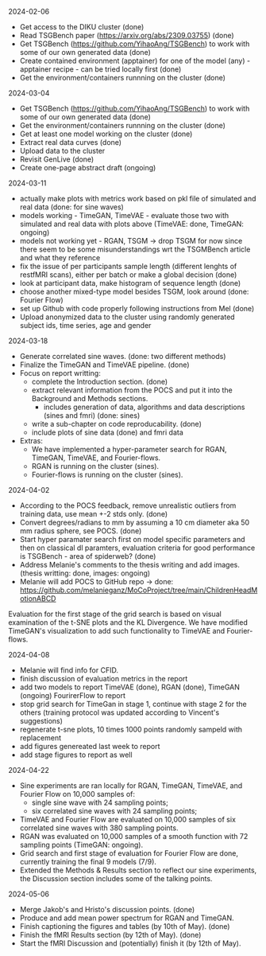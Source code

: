 2024-02-06
- Get access to the DIKU cluster (done)
- Read TSGBench paper (https://arxiv.org/abs/2309.03755) (done)
- Get TSGBench (https://github.com/YihaoAng/TSGBench) to work with some of our own generated data (done)
- Create contained environment (apptainer) for one of the model (any) - apptainer recipe - can be tried locally first (done)
- Get the environment/containers runnning on the cluster (done)

2024-03-04
- Get TSGBench (https://github.com/YihaoAng/TSGBench) to work with some of our own generated data (done)
- Get the environment/containers runnning on the cluster (done)
- Get at least one model working on the cluster (done)
- Extract real data curves (done)
- Upload data to the cluster 
- Revisit GenLive (done)
- Create one-page abstract draft (ongoing)

2024-03-11
- actually make plots with metrics work based on pkl file of simulated and real data (done: for sine waves)
- models working - TimeGAN, TimeVAE - evaluate those two with simulated and real data with plots above (TimeVAE: done, TimeGAN: ongoing)
- models not working yet - RGAN, TSGM -> drop TSGM for now since there seem to be some misunderstandings wrt the TSGMBench article and what they reference
- fix the issue of per participants sample length (different lenghts of restfMRI scans), either per batch or make a global decision (done)
- look at participant data, make histogram of sequence length (done)
- choose another mixed-type model besides TSGM, look around (done: Fourier Flow)
- set up Github with code properly following instructions from Mel (done)
- Upload anonymized data to the cluster using randomly generated subject ids, time series, age and gender 

2024-03-18
- Generate correlated sine waves. (done: two different methods)
- Finalize the TimeGAN and TimeVAE pipeline. (done)
- Focus on report writting:
    - complete the Introduction section. (done)
    - extract relevant information from the POCS and put it into the Background and Methods sections.
        - includes generation of data, algorithms and data descriptions (sines and fmri) (done: sines)
    - write a sub-chapter on code reproducability. (done)
    - include plots of sine data (done) and fmri data
- Extras:
    - We have implemented a hyper-parameter search for RGAN, TimeGAN, TimeVAE, and Fourier-flows.
    - RGAN is running on the cluster (sines).
    - Fourier-flows is running on the cluster (sines).
 
2024-04-02
- According to the POCS feedback, remove unrealistic outliers from training data, use mean +-2 stds only. (done)
- Convert degrees/radians to mm by assuming a 10 cm diameter aka 50 mm radius sphere, see POCS. (done)
- Start hyper paramater search first on model specific parameters and then on classical dl paramters, evaluation criteria for good performance is TSGBench - area of spiderweb? (done)
- Address Melanie's comments to the thesis writing and add images. (thesis writting: done, images: ongoing)
- Melanie will add POCS to GitHub repo -> done: https://github.com/melanieganz/MoCoProject/tree/main/ChildrenHeadMotionABCD

Evaluation for the first stage of the grid search is based on visual examination of the t-SNE plots and the KL Divergence. We have modified TimeGAN's visualization to add such functionality to TimeVAE and Fourier-flows.

2024-04-08
- Melanie will find info for CFID.
- finish discussion of evaluation metrics in the report
- add two models to report TimeVAE (done), RGAN (done), TimeGAN (ongoing) FourirerFlow to report
- stop grid search for TimeGan in stage 1, continue with stage 2 for the others (training protocol was updated according to Vincent's suggestions)
- regenerate t-sne plots, 10 times 1000 points randomly sampeld with replacement
- add figures genereated last week to report
- add stage figures to report as well

2024-04-22
- Sine experiments are ran locally for RGAN, TimeGAN, TimeVAE, and Fourier Flow on 10,000 samples of:
    - single sine wave with 24 sampling points;
    - six correlated sine waves with 24 sampling points;
- TimeVAE and Fourier Flow are evaluated on 10,000 samples of six correlated sine waves with 380 sampling points.
- RGAN was evaluated on 10,000 samples of a smooth function with 72 sampling points (TimeGAN: ongoing).
- Grid search and first stage of evaluation for Fourier Flow are done, currently training the final 9 models (7/9).
- Extended the Methods & Results section to reflect our sine experiments, the Discussion section includes some of the talking points.

2024-05-06
- Merge Jakob's and Hristo's discussion points. (done)
- Produce and add mean power spectrum for RGAN and TimeGAN.
- Finish captioning the figures and tables (by 10th of May). (done)
- Finish the fMRI Results section (by 12th of May). (done)
- Start the fMRI Discussion and (potentially) finish it (by 12th of May).

